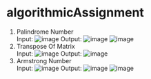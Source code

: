# algorithmicAssignment
1. Palindrome Number<br>
Input:
![image](https://user-images.githubusercontent.com/103206051/211208070-06c7b0af-7b94-4e89-8b60-5ef9f713a726.png)
Output:
![image](https://user-images.githubusercontent.com/103206051/211208280-fa56edd4-54fa-42f1-919a-fc4fb4719fdf.png)
![image](https://user-images.githubusercontent.com/103206051/211208316-8da27630-7af4-40fb-85bd-bc46edf010c4.png)
2. Transpose Of Matrix<br>
Input:
![image](https://user-images.githubusercontent.com/103206051/211340787-4f88d465-f1b5-40b0-aefd-5d541566e133.png)
Output:
![image](https://user-images.githubusercontent.com/103206051/211342230-d1eb477f-5687-433f-985f-68193332cf90.png)
3. Armstrong Number<br>
Input:
![image](https://user-images.githubusercontent.com/103206051/211344383-cfb0dd67-0fee-489f-a3de-86a3ef402be9.png)
Output:
![image](https://user-images.githubusercontent.com/103206051/211344540-ee7f7d0a-2f97-417f-8b57-1d5d8c868199.png)
![image](https://user-images.githubusercontent.com/103206051/211344658-a1c79f34-e170-47cc-aaff-203c13660153.png)

